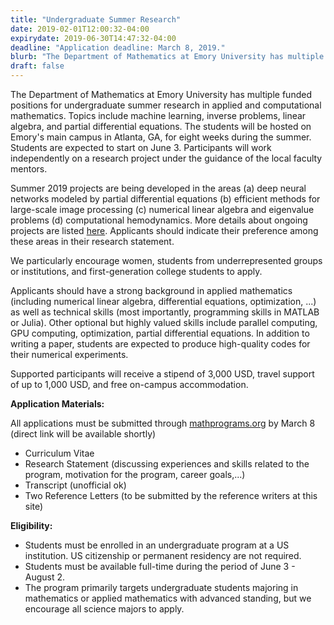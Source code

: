 ```yaml
---
title: "Undergraduate Summer Research"
date: 2019-02-01T12:00:32-04:00
expirydate: 2019-06-30T14:47:32-04:00
deadline: "Application deadline: March 8, 2019."
blurb: "The Department of Mathematics at Emory University has multiple funded positions for undergraduate summer research in applied and computational mathematics. Topics include machine learning, inverse problems, linear algebra, and partial differential equations...."
draft: false
---
```


The Department of Mathematics at Emory University has multiple funded positions for undergraduate summer research in applied and computational mathematics. Topics include machine learning, inverse problems, linear algebra, and partial differential equations. The students will be hosted on Emory's main campus in Atlanta, GA, for eight weeks during the summer. Students are expected to start on June 3. Participants will work independently on a research project under the guidance of the local faculty mentors. 

Summer 2019 projects are being developed in the areas (a) deep neural networks modeled by partial differential equations (b) efficient methods for large-scale image processing (c) numerical linear algebra and eigenvalue problems (d) computational hemodynamics.
More details about ongoing projects are listed [here](http://www.mathcs.emory.edu/Research/Area/ScientificComputing/research/). Applicants should indicate their preference among these areas in their research statement.

We particularly encourage women, students from underrepresented groups or institutions, and first-generation college students to apply. 

Applicants should have a strong background in applied mathematics (including numerical linear algebra, differential equations, optimization, ...) as well as technical skills (most importantly, programming skills in MATLAB or Julia). Other optional but highly valued skills include parallel computing, GPU computing, optimization, partial differential equations. In addition to writing a paper, students are expected to produce high-quality codes for their numerical experiments.

Supported participants will receive a stipend of 3,000 USD, travel support of up to 1,000 USD, and free on-campus accommodation.


**Application Materials:**

All applications must be submitted through [mathprograms.org](https://www.mathprograms.org/) by March 8 (direct link will be available shortly)

- Curriculum Vitae
- Research Statement (discussing experiences and skills related to the program, motivation for the program, career goals,...)
- Transcript (unofficial ok)
- Two Reference Letters (to be submitted by the reference writers at this site)

**Eligibility:**

- Students must be enrolled in an undergraduate program at a US institution. US citizenship or permanent residency are not required. 
- Students must be available full-time during the period of June 3 - August  2. 
- The program primarily targets undergraduate students majoring in mathematics or applied mathematics with advanced standing, but we encourage all science majors to apply. 

